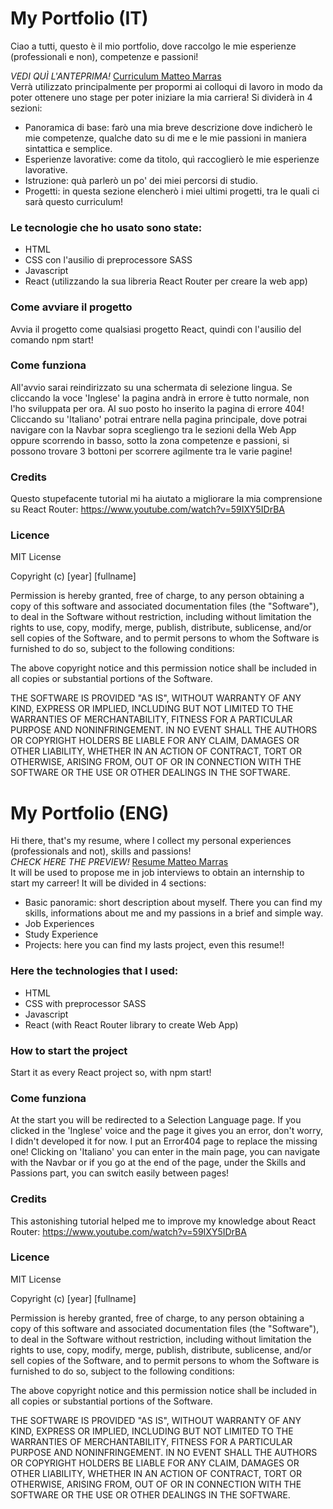 # My Portfolio (IT)

Ciao a tutti, questo è il mio portfolio, dove raccolgo le mie esperienze (professionali e non), competenze e passioni!

*VEDI QUÌ L'ANTEPRIMA!*  [Curriculum Matteo Marras](https://eloquent-banoffee-60b140.netlify.app/)  
Verrà utilizzato principalmente per propormi ai colloqui di lavoro in modo da poter ottenere uno stage per poter iniziare la mia carriera!
Si dividerà in 4 sezioni:
* Panoramica di base: farò una mia breve descrizione dove indicherò le mie competenze, qualche dato su di me e le mie passioni in maniera sintattica e semplice.
* Esperienze lavorative: come da titolo, quì raccoglierò le mie esperienze lavorative.
* Istruzione: quà parlerò un po' dei miei percorsi di studio.
* Progetti: in questa sezione elencherò i miei ultimi progetti, tra le quali ci sarà questo curriculum!
### Le tecnologie che ho usato sono state:
* HTML
* CSS con l'ausilio di preprocessore SASS
* Javascript
* React (utilizzando la sua libreria React Router per creare la web app)
### Come avviare il progetto
Avvia il progetto come qualsiasi progetto React, quindi con l'ausilio del comando npm start!
### Come funziona
All'avvio sarai reindirizzato su una schermata di selezione lingua. Se cliccando la voce 'Inglese' la pagina andrà in errore è tutto normale, non l'ho sviluppata per ora.
Al suo posto ho inserito la pagina di errore 404!
Cliccando su 'Italiano' potrai entrare nella pagina principale, dove potrai navigare con la Navbar sopra scegliengo tra le sezioni della Web App oppure scorrendo in basso, sotto la zona competenze e passioni, si possono trovare 3 bottoni per scorrere agilmente tra le varie pagine!
### Credits
Questo stupefacente tutorial mi ha aiutato a migliorare la mia comprensione su React Router: https://www.youtube.com/watch?v=59IXY5IDrBA
### Licence
MIT License

Copyright (c) [year] [fullname]

Permission is hereby granted, free of charge, to any person obtaining a copy
of this software and associated documentation files (the "Software"), to deal
in the Software without restriction, including without limitation the rights
to use, copy, modify, merge, publish, distribute, sublicense, and/or sell
copies of the Software, and to permit persons to whom the Software is
furnished to do so, subject to the following conditions:

The above copyright notice and this permission notice shall be included in all
copies or substantial portions of the Software.

THE SOFTWARE IS PROVIDED "AS IS", WITHOUT WARRANTY OF ANY KIND, EXPRESS OR
IMPLIED, INCLUDING BUT NOT LIMITED TO THE WARRANTIES OF MERCHANTABILITY,
FITNESS FOR A PARTICULAR PURPOSE AND NONINFRINGEMENT. IN NO EVENT SHALL THE
AUTHORS OR COPYRIGHT HOLDERS BE LIABLE FOR ANY CLAIM, DAMAGES OR OTHER
LIABILITY, WHETHER IN AN ACTION OF CONTRACT, TORT OR OTHERWISE, ARISING FROM,
OUT OF OR IN CONNECTION WITH THE SOFTWARE OR THE USE OR OTHER DEALINGS IN THE
SOFTWARE.

# My Portfolio (ENG)

Hi there, that's my resume, where I collect my personal experiences (professionals and not), skills and passions!  
*CHECK HERE THE PREVIEW!* [Resume Matteo Marras](https://eloquent-banoffee-60b140.netlify.app/)  
It will be used to propose me in job interviews to obtain an internship to start my carreer!
It will be divided in 4 sections:
* Basic panoramic: short description about myself. There you can find my skills, informations about me and my passions in a brief and simple way.
* Job Experiences
* Study Experience
* Projects: here you can find my lasts project, even this resume!!
### Here the technologies that I used:
* HTML
* CSS with preprocessor SASS
* Javascript
* React (with React Router library to create Web App)
### How to start the project
Start it as every React project so, with npm start!
### Come funziona
At the start you will be redirected to a Selection Language page. If you clicked in the 'Inglese' voice and the page it gives you an error, don't worry, I didn't developed it for now.
I put an Error404 page to replace the missing one!
Clicking on 'Italiano' you can enter in the main page, you can navigate with the Navbar or if you go at the end of the page, under the Skills and Passions part, you can switch easily between pages!
### Credits
This astonishing tutorial helped me to improve my knowledge about React Router: https://www.youtube.com/watch?v=59IXY5IDrBA
### Licence
MIT License

Copyright (c) [year] [fullname]

Permission is hereby granted, free of charge, to any person obtaining a copy
of this software and associated documentation files (the "Software"), to deal
in the Software without restriction, including without limitation the rights
to use, copy, modify, merge, publish, distribute, sublicense, and/or sell
copies of the Software, and to permit persons to whom the Software is
furnished to do so, subject to the following conditions:

The above copyright notice and this permission notice shall be included in all
copies or substantial portions of the Software.

THE SOFTWARE IS PROVIDED "AS IS", WITHOUT WARRANTY OF ANY KIND, EXPRESS OR
IMPLIED, INCLUDING BUT NOT LIMITED TO THE WARRANTIES OF MERCHANTABILITY,
FITNESS FOR A PARTICULAR PURPOSE AND NONINFRINGEMENT. IN NO EVENT SHALL THE
AUTHORS OR COPYRIGHT HOLDERS BE LIABLE FOR ANY CLAIM, DAMAGES OR OTHER
LIABILITY, WHETHER IN AN ACTION OF CONTRACT, TORT OR OTHERWISE, ARISING FROM,
OUT OF OR IN CONNECTION WITH THE SOFTWARE OR THE USE OR OTHER DEALINGS IN THE
SOFTWARE.
